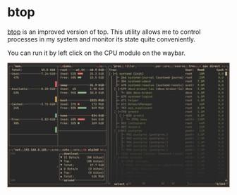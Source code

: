 # btop

[btop](https://github.com/aristocratos/btop/) is an improved version of top.
This utility allows me to control processes in my system and monitor its state
quite conveniently.

You can run it by left click on the CPU module on the waybar.

![btop](btop.png "btop")
